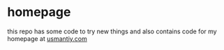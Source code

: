 homepage
========

this repo has some code to try new things and also contains code for my homepage at [usmantiy.com](http://www.usmanity.com)
